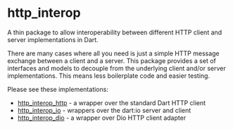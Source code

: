 # http_interop
A thin package to allow interoperability between different HTTP client and server implementations in Dart.

There are many cases where all you need is just a simple HTTP message exchange between a client and a server. 
This package provides a set of interfaces and models to decouple from the underlying client and/or server implementations.
This means less boilerplate code and easier testing.

Please see these implementations:
- [http_interop_http](https://pub.dev/packages/http_interop_http) - a wrapper over the standard Dart HTTP client
- [http_interop_io](https://pub.dev/packages/http_interop_io) - wrappers over the dart:io server and client
- [http_interop_dio](https://pub.dev/packages/http_interop_dio) - a wrapper over Dio HTTP client adapter
